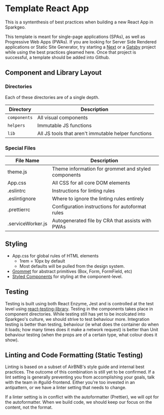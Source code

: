 # Template React App

This is a syntenthesis of best practices when building a new React App in Sparkgeo.

This template is meant for single-page applications (SPAs), as well as Progressive Web Apps (PWAs). If you are looking for Server Side Rendered applications or Static Site Generator, try starting a [Next](https://nextjs.org/) or a [Gatsby](https://www.gatsbyjs.org/) project while using the best practices gleamed here. Once that project is successful, a template should be added into Github.


## Component and Library Layout

### Directories

Each of these directories are of a single depth.

| Directory    | Description                                         |
| ------------ | --------------------------------------------------- |
| `components` | All visual components                               |
| `helpers`    | Immutable JS functions                              |
| `lib`        | All JS tools that aren't immutable helper functions |


### Special Files

| File Name         | Description                                         |
| ----------------- | --------------------------------------------------- |
| theme.js          | Theme information for grommet and styled components |
| App.css           | All CSS for all core DOM elements                   |
| .eslintrc         | Instructions for linting rules                      |
| .eslintignore     | Where to ignore the linting rules entirely          |
| .prettierrc       | Configuration instructions for autoformat rules     |
| .serviceWorker.js | Autogenerated file by CRA that assists with PWAs    |

## Styling

- App.css for global rules of HTML elements
    - 1rem = 10px by default
    - Most defaults will be pulled from the design system.
- [Grommet](https://https://v2.grommet.io) for abstract primitives (Box, Form, FormField, etc)
- [Styled Components](https://www.styled-components.com/) for styling at the component-level.

## Testing

Testing is built using both React Enzyme, Jest and is controlled at the test level using [react-testing-library](https://testing-library.com/docs). Testing in the components takes place in component directories. While testing still has yet to be incolcated into Sparkgeo's culture, we should strive to test behaviour more. Integration testing is better than testing, behaviour (ie what does the container do when it loads; how many times does it make a network request) is better than Unit behaviour testing (when the props are of a certain type, what colour does it show).

## Linting and Code Formatting (Static Testing)

Linting is based on a subset of AirBNB's style guide and internal best practices. The outcome of this combination is still yet to be confirmed. If a lint setting is generally preventing you from accomplishing your goals, talk with the team in #guild-frontend. Either you're too invested in an antipattern, or we have a linter setting that needs to change.

If a linter setting is in conflict with the autoformatter (Prettier), we will opt for the autoformatter. When we build code, we should keep our focus on the content, not the format.
